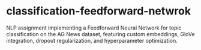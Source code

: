 # classification-feedforward-netwrok
NLP assignment implementing a Feedforward Neural Network for topic classification on the AG News dataset, featuring custom embeddings, GloVe integration, dropout regularization, and hyperparameter optimization.
